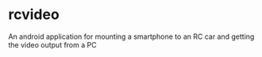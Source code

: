 # rcvideo
An android application for mounting a smartphone to an RC car and getting the video output from a PC
